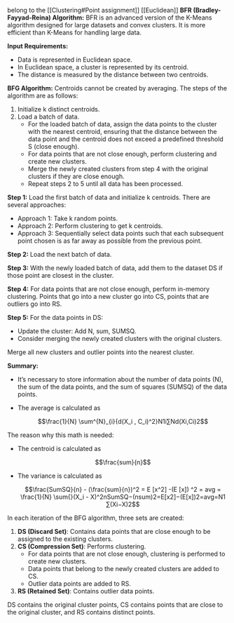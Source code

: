 belong to the [[Clustering#Point assignment]] [[Euclidean]] 
**BFR (Bradley-Fayyad-Reina) Algorithm:** BFR is an advanced version of the K-Means algorithm designed for large datasets and convex clusters. It is more efficient than K-Means for handling large data.

**Input Requirements:**

- Data is represented in Euclidean space.
- In Euclidean space, a cluster is represented by its centroid.
- The distance is measured by the distance between two centroids.

**BFG Algorithm:** Centroids cannot be created by averaging. The steps of the algorithm are as follows:

1. Initialize k distinct centroids.
2. Load a batch of data.
    - For the loaded batch of data, assign the data points to the cluster with the nearest centroid, ensuring that the distance between the data point and the centroid does not exceed a predefined threshold S (close enough).
    - For data points that are not close enough, perform clustering and create new clusters.
    - Merge the newly created clusters from step 4 with the original clusters if they are close enough.
    - Repeat steps 2 to 5 until all data has been processed.

**Step 1:** Load the first batch of data and initialize k centroids. There are several approaches:

- Approach 1: Take k random points.
- Approach 2: Perform clustering to get k centroids.
- Approach 3: Sequentially select data points such that each subsequent point chosen is as far away as possible from the previous point.

**Step 2:** Load the next batch of data.

**Step 3:** With the newly loaded batch of data, add them to the dataset DS if those point are closest in the cluster. 

**Step 4:** For data points that are not close enough, perform in-memory clustering. Points that go into a new cluster go into CS, points that are outliers go into RS.

**Step 5:** For the data points in DS:

- Update the cluster: Add N, sum, SUMSQ.
- Consider merging the newly created clusters with the original clusters.

Merge all new clusters and outlier points into the nearest cluster.


**Summary:**

- It’s necessary to store information about the number of data points (N), the sum of the data points, and the sum of squares (SUMSQ) of the data points.
- The average is calculated as
    
    $$\frac{1}{N} \sum^{N}_{i}{d(X_i , C_i)^2}N1​i∑N​d(Xi​,Ci​)2$$
    

The reason why this math is needed:

- The centroid is calculated as
    
    $$\frac{sum}{n}​$$
    
- The variance is calculated as
    
    $$\frac{SumSQ}{n} - (\frac{sum}{n})^2 = E [x^2] -(E [x]) ^2 = avg = \frac{1}{N} \sum{}(X_i - X)^2nSumSQ​−(nsum​)2=E[x2]−(E[x])2=avg=N1​∑(Xi​−X)2$$
    

In each iteration of the BFG algorithm, three sets are created:

1. **DS (Discard Set)**: Contains data points that are close enough to be assigned to the existing clusters.
2. **CS (Compression Set)**: Performs clustering.
    - For data points that are not close enough, clustering is performed to create new clusters.
    - Data points that belong to the newly created clusters are added to CS.
    - Outlier data points are added to RS.
3. **RS (Retained Set)**: Contains outlier data points.

DS contains the original cluster points, CS contains points that are close to the original cluster, and RS contains distinct points.